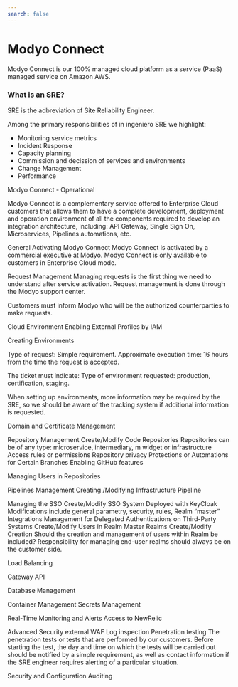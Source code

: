 ```yaml
---
search: false
---
```


# Modyo Connect

Modyo Connect is our 100% managed cloud platform as a service (PaaS) managed service on Amazon AWS.


### What is an SRE?

SRE is the adbreviation of Site Reliability Engineer.

Among the primary responsibilities of in ingeniero SRE we highlight:
- Monitoring service metrics
- Incident Response
- Capacity planning
- Commission and decission of services and environments
- Change Management
- Performance


Modyo Connect - Operational

Modyo Connect is a complementary service offered to Enterprise Cloud customers that allows them to have a complete development, deployment and operation environment of all the components required to develop an integration architecture, including: API Gateway, Single Sign On, Microservices, Pipelines automations, etc. 

General
Activating Modyo Connect
Modyo Connect is activated by a commercial executive at Modyo. 
Modyo Connect is only available to customers in Enterprise Cloud mode.

Request Management
Managing requests is the first thing we need to understand after service activation.
Request management is done through the Modyo support center.

Customers must inform Modyo who will be the authorized counterparties to make requests.

Cloud Environment
Enabling External Profiles by IAM

Creating Environments

Type of request: Simple requirement.
Approximate execution time: 16 hours from the time the request is accepted.

The ticket must indicate:
Type of environment requested: production, certification, staging.

When setting up environments, more information may be required by the SRE, so we should be aware of the tracking system if additional information is requested.

Domain and Certificate Management

Repository Management
Create/Modify Code Repositories
Repositories can be of any type: microservice, intermediary, m widget or infrastructure
Access rules or permissions
Repository privacy
Protections or Automations for Certain Branches
Enabling GitHub features

Managing Users in Repositories

Pipelines Management
Creating /Modifying Infrastructure Pipeline

Managing the SSO
Create/Modify SSO System
Deployed with KeyCloak
Modifications include general parametry, security, rules, Realm “master”
Integrations Management for Delegated Authentications on Third-Party Systems
Create/Modify Users in Realm Master
Realms Create/Modify
Creation 
Should the creation and management of users within Realm be included?
Responsibility for managing end-user realms should always be on the customer side.



Load Balancing

Gateway API


Database Management


Container Management
Secrets Management


Real-Time Monitoring and Alerts
Access to NewRelic



Advanced Security
external WAF
Log inspection
Penetration testing
The penetration tests or tests that are performed by our customers. Before starting the test, the day and time on which the tests will be carried out should be notified by a simple requirement, as well as contact information if the SRE engineer requires alerting of a particular situation.


Security and Configuration Auditing

